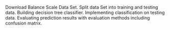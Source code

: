 Download Balance Scale Data Set.
Split data Set into training and testing data.
Building decision tree classifier.
Implementing classification on testing data.
Evaluating prediction results with evaluation methods including confusion matrix.
